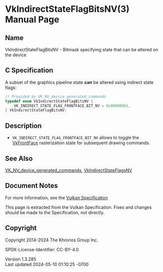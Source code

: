 # VkIndirectStateFlagBitsNV(3) Manual Page

## Name

VkIndirectStateFlagBitsNV - Bitmask specifying state that can be altered
on the device



## <a href="#_c_specification" class="anchor"></a>C Specification

A subset of the graphics pipeline state **can** be altered using
indirect state flags:

``` c
// Provided by VK_NV_device_generated_commands
typedef enum VkIndirectStateFlagBitsNV {
    VK_INDIRECT_STATE_FLAG_FRONTFACE_BIT_NV = 0x00000001,
} VkIndirectStateFlagBitsNV;
```

## <a href="#_description" class="anchor"></a>Description

- `VK_INDIRECT_STATE_FLAG_FRONTFACE_BIT_NV` allows to toggle the
  [VkFrontFace](https://registry.khronos.org/vulkan/specs/1.3-extensions/man/html/VkFrontFace.html) rasterization state for subsequent
  drawing commands.

## <a href="#_see_also" class="anchor"></a>See Also

[VK_NV_device_generated_commands](https://registry.khronos.org/vulkan/specs/1.3-extensions/man/html/VK_NV_device_generated_commands.html),
[VkIndirectStateFlagsNV](https://registry.khronos.org/vulkan/specs/1.3-extensions/man/html/VkIndirectStateFlagsNV.html)

## <a href="#_document_notes" class="anchor"></a>Document Notes

For more information, see the <a
href="https://registry.khronos.org/vulkan/specs/1.3-extensions/html/vkspec.html#VkIndirectStateFlagBitsNV"
target="_blank" rel="noopener">Vulkan Specification</a>

This page is extracted from the Vulkan Specification. Fixes and changes
should be made to the Specification, not directly.

## <a href="#_copyright" class="anchor"></a>Copyright

Copyright 2014-2024 The Khronos Group Inc.

SPDX-License-Identifier: CC-BY-4.0

Version 1.3.285  
Last updated 2024-05-10 01:10:25 -0700
